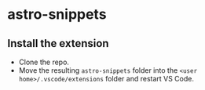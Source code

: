 # astro-snippets

## Install the extension

* Clone the repo.
* Move the resulting `astro-snippets` folder into the `<user home>/.vscode/extensions` folder and restart VS Code.

